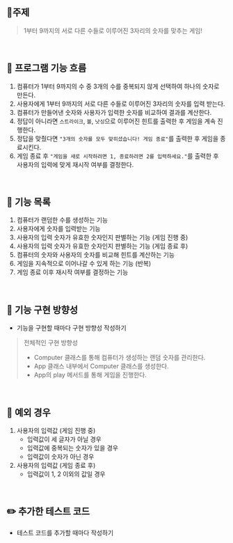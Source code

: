## 🎯주제

> 1부터 9까지의 서로 다른 수들로 이루어진 3자리의 숫자를 맞추는 게임!

<br/>

## 🚀 프로그램 기능 흐름

1. 컴퓨터가 1부터 9까지의 수 중 3개의 수를 중복되지 않게 선택하여 하나의 숫자로 만든다.
2. 사용자에게 1부터 9까지의 서로 다른 수들로 이루어진 3자리의 숫자를 입력 받는다.
3. 컴퓨터가 만들어낸 숫자와 사용자가 입력한 숫자를 비교하여 결과를 계산한다.
4. 정답이 아니라면 `스트라이크`, `볼`, `낫싱`으로 이루어진 힌트를 출력한 후 게임을 계속 진행한다.
5. 정답을 맞췄다면 `"3개의 숫자를 모두 맞히셨습니다! 게임 종료"`를 출력한 후 게임을 종료시킨다.
6. 게임 종료 후 `"게임을 새로 시작하려면 1, 종료하려면 2를 입력하세요."`를 출력한 후 사용자의 입력에 맞게 재시작 여부를 결정한다.

<br/>

## 📖 기능 목록

1. 컴퓨터가 랜덤한 수를 생성하는 기능
2. 사용자에게 숫자를 입력받는 기능
3. 사용자의 입력 숫자가 유효한 숫자인지 판별하는 기능 (게임 진행 중)
4. 사용자의 입력 숫자가 유효한 숫자인지 판별하는 기능 (게임 종료 후)
5. 컴퓨터의 숫자와 사용자의 숫자를 비교해 힌트를 계산하는 기능
6. 게임을 지속적으로 이어나갈 수 있게 하는 기능 (반복)
7. 게임 종료 이후 재시작 여부를 결정하는 기능

<br/>

## 🧭 기능 구현 방향성

- 기능을 구현할 때마다 구현 방향성 작성하기

> 전체적인 구현 방향성
>
> - Computer 클래스를 통해 컴퓨터가 생성하는 랜덤 숫자를 관리한다.
> - App 클래스 내부에서 Computer 클래스를 생성한다.
> - App의 play 메서드를 통해 게임을 진행한다.

<br/>

## 🚨 예외 경우

1. 사용자의 입력값 (게임 진행 중)
   - 입력값이 세 글자가 아닐 경우
   - 입력값에 중복되는 숫자가 있을 경우
   - 입력값이 숫자가 아닌 경우
2. 사용자의 입력값 (게임 종료 후)
   - 입력값이 1, 2 이외의 값일 경우

<br/>

## ✏️ 추가한 테스트 코드

- 테스트 코드를 추가할 때마다 작성하기
